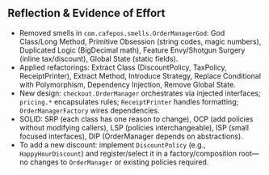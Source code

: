 ## Reflection & Evidence of Effort
- Removed smells in `com.cafepos.smells.OrderManagerGod`: God Class/Long Method, Primitive Obsession (string codes, magic numbers), Duplicated Logic (BigDecimal math), Feature Envy/Shotgun Surgery (inline tax/discount), Global State (static fields).
- Applied refactorings: Extract Class (DiscountPolicy, TaxPolicy, ReceiptPrinter), Extract Method, Introduce Strategy, Replace Conditional with Polymorphism, Dependency Injection, Remove Global State.
- New design: `checkout.OrderManager` orchestrates via injected interfaces; `pricing.*` encapsulates rules; `ReceiptPrinter` handles formatting; `OrderManagerFactory` wires dependencies.
- SOLID: SRP (each class has one reason to change), OCP (add policies without modifying callers), LSP (policies interchangeable), ISP (small focused interfaces), DIP (OrderManager depends on abstractions).
- To add a new discount: implement `DiscountPolicy` (e.g., `HappyHourDiscount`) and register/select it in a factory/composition root—no changes to `OrderManager` or existing policies required.
